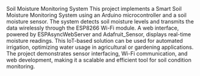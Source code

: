 Soil Moisture Monitoring System
This project implements a Smart Soil Moisture Monitoring System using an Arduino microcontroller and a soil moisture sensor. The system detects soil moisture levels and transmits the data wirelessly through the ESP8266 Wi-Fi module. A web interface, powered by ESPAsyncWebServer and Adafruit_Sensor, displays real-time moisture readings. This IoT-based solution can be used for automated irrigation, optimizing water usage in agricultural or gardening applications. The project demonstrates sensor interfacing, Wi-Fi communication, and web development, making it a scalable and efficient tool for soil condition monitoring.
